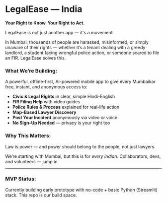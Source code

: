 # LegalEase — India

**Your Right to Know. Your Right to Act.**

LegalEase is not just another app — it's a movement. 

In Mumbai, thousands of people are harassed, misinformed, or simply unaware of their rights — whether it’s a tenant dealing with a greedy landlord, a student facing wrongful police action, or someone scared to file an FIR. LegalEase solves this.

### What We’re Building:
A powerful, offline-first, AI-powered mobile app to give every Mumbaikar free, instant, and anonymous access to:
- **Civic & Legal Rights** in clear, simple Hindi-English
- **FIR Filing Help** with video guides
- **Police Rules & Process** explained for real-life action
- **Map-Based Lawyer Discovery**
- **Post Your Incident** anonymously via video or voice
- **No Sign-Up Needed** — privacy is your right too

### Why This Matters:
Law is power — and power should belong to the people, not just lawyers.

We’re starting with Mumbai, but this is for *every Indian*. Collaborators, devs, and volunteers — jump in.

---

### MVP Status:  
Currently building early prototype with no-code + basic Python (Streamlit) stack. This repo is our build space.
